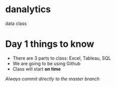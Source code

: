 # danalytics
data class
# Day 1 things to know
* There are 3 parts to class: Excel, Tableau, SQL
* We are going to be using Github
* Class will start **on time**

*Always commit directly to the master branch*
